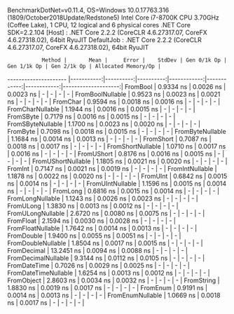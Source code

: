 
BenchmarkDotNet=v0.11.4, OS=Windows 10.0.17763.316 (1809/October2018Update/Redstone5)
Intel Core i7-8700K CPU 3.70GHz (Coffee Lake), 1 CPU, 12 logical and 6 physical cores
.NET Core SDK=2.2.104
  [Host]     : .NET Core 2.2.2 (CoreCLR 4.6.27317.07, CoreFX 4.6.27318.02), 64bit RyuJIT
  DefaultJob : .NET Core 2.2.2 (CoreCLR 4.6.27317.07, CoreFX 4.6.27318.02), 64bit RyuJIT


               Method |       Mean |     Error |    StdDev | Gen 0/1k Op | Gen 1/1k Op | Gen 2/1k Op | Allocated Memory/Op |
--------------------- |-----------:|----------:|----------:|------------:|------------:|------------:|--------------------:|
             FromBool |  0.9334 ns | 0.0026 ns | 0.0023 ns |           - |           - |           - |                   - |
     FromBoolNullable |  0.9523 ns | 0.0023 ns | 0.0021 ns |           - |           - |           - |                   - |
             FromChar |  0.9594 ns | 0.0018 ns | 0.0016 ns |           - |           - |           - |                   - |
     FromCharNullable |  1.1944 ns | 0.0016 ns | 0.0015 ns |           - |           - |           - |                   - |
            FromSByte |  0.7179 ns | 0.0016 ns | 0.0015 ns |           - |           - |           - |                   - |
    FromSByteNullable |  1.1700 ns | 0.0023 ns | 0.0020 ns |           - |           - |           - |                   - |
             FromByte |  0.7098 ns | 0.0018 ns | 0.0015 ns |           - |           - |           - |                   - |
     FromByteNullable |  1.1684 ns | 0.0014 ns | 0.0013 ns |           - |           - |           - |                   - |
            FromShort |  0.7087 ns | 0.0018 ns | 0.0017 ns |           - |           - |           - |                   - |
    FromShortNullable |  1.0710 ns | 0.0017 ns | 0.0016 ns |           - |           - |           - |                   - |
           FromUShort |  0.8176 ns | 0.0016 ns | 0.0015 ns |           - |           - |           - |                   - |
   FromUShortNullable |  1.1805 ns | 0.0021 ns | 0.0020 ns |           - |           - |           - |                   - |
              FromInt |  0.7147 ns | 0.0021 ns | 0.0019 ns |           - |           - |           - |                   - |
      FromIntNullable |  1.1878 ns | 0.0022 ns | 0.0020 ns |           - |           - |           - |                   - |
             FromUInt |  0.6842 ns | 0.0015 ns | 0.0014 ns |           - |           - |           - |                   - |
     FromUIntNullable |  1.1596 ns | 0.0015 ns | 0.0014 ns |           - |           - |           - |                   - |
             FromLong |  0.6816 ns | 0.0015 ns | 0.0014 ns |           - |           - |           - |                   - |
     FromLongNullable |  1.1243 ns | 0.0026 ns | 0.0023 ns |           - |           - |           - |                   - |
            FromULong |  1.3830 ns | 0.0013 ns | 0.0012 ns |           - |           - |           - |                   - |
    FromULongNullable |  2.6720 ns | 0.0080 ns | 0.0075 ns |           - |           - |           - |                   - |
            FromFloat |  2.1594 ns | 0.0030 ns | 0.0028 ns |           - |           - |           - |                   - |
    FromFloatNullable |  1.7642 ns | 0.0014 ns | 0.0013 ns |           - |           - |           - |                   - |
           FromDouble |  1.9400 ns | 0.0055 ns | 0.0051 ns |           - |           - |           - |                   - |
   FromDoubleNullable |  1.8504 ns | 0.0017 ns | 0.0015 ns |           - |           - |           - |                   - |
          FromDecimal | 13.2451 ns | 0.0094 ns | 0.0088 ns |           - |           - |           - |                   - |
  FromDecimalNullable |  9.3144 ns | 0.0112 ns | 0.0105 ns |           - |           - |           - |                   - |
         FromDateTime |  0.7026 ns | 0.0029 ns | 0.0025 ns |           - |           - |           - |                   - |
 FromDateTimeNullable |  1.6254 ns | 0.0013 ns | 0.0012 ns |           - |           - |           - |                   - |
           FromObject |  2.8603 ns | 0.0034 ns | 0.0032 ns |           - |           - |           - |                   - |
           FromString |  1.8830 ns | 0.0019 ns | 0.0017 ns |           - |           - |           - |                   - |
             FromEnum |  0.9191 ns | 0.0014 ns | 0.0013 ns |           - |           - |           - |                   - |
     FromEnumNullable |  1.0669 ns | 0.0018 ns | 0.0017 ns |           - |           - |           - |                   - |
